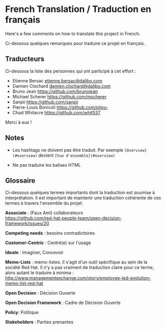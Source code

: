 # French Translation / Traduction en français

Here's a few comments on how to translate this project in French.

Ci-dessous quelques remarques pour traduire ce projet en français.


## Traducteurs

Ci-dessous la liste des personnes qui ont participé à cet effort :

* Etienne Bersac <etienne.bersac@dalibo.com>
* Damien Clochard <damien.clochard@dalibo.com>
* Bruno Jean <https://github.com/brunojean>
* Michael Scherer <https://github.com/mscherer>
* Sanpii <https://github.com/sanpii>
* Pierre-Louis Bonicoli <https://github.com/pilou->
* Chad Whitacre <https://github.com/whit537>

Merci à eux !

## Notes

* Les hashtags ne doivent pas être traduit. Par exemple `[Overview](#overview)`
  devient `[Vue d'ensemble](#overview)` 

* Ne pas traduire les balises HTML

## Glossaire

Ci-dessous quelques termes importants dont la traduction est soumise à
interprétation. Il est important de maintenir une traduction cohérente de ces
termes à travers l'ensemble du projet.

**Associate** : (Faux Ami) collaborateurs  
https://github.com/red-hat-people-team/open-decision-framework/issues/20

**Competing needs** : besoins contradictoires

**Customer-Centric** : Centré(e) sur l'usage

**Ideate** : Imaginer, Concevoir

**Memo-Lists** : memo-listes. Il s'agit d'un outil spécifique au sein de la
société Red Hat. Il n'y a pas vraiment de traduction claire pour ce terme, alors
autant le traduire à minima :
http://www.managementexchange.com/story/employee-led-evolution-memo-list-red-hat

**Open Decision** : Décision Ouverte

**Open Decision Framework** : Cadre de Décision Ouverte

**Policy**: Politique

**Stakeholders** : Parties prenantes




